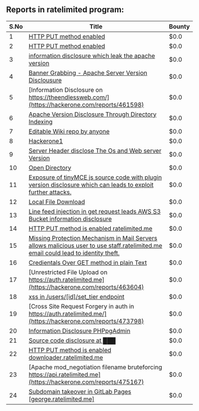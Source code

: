 ## Reports in ratelimited program:
| S.No | Title | Bounty |
| ---- | ----- | ------ |
| 1 | [HTTP PUT method enabled](https://hackerone.com/reports/369581) | $0.0 |
| 2 | [HTTP PUT method enabled](https://hackerone.com/reports/460642) | $0.0 |
| 3 | [ information disclosure which leak the apache version ](https://hackerone.com/reports/460530) | $0.0 |
| 4 | [Banner Grabbing - Apache Server Version Disclousure](https://hackerone.com/reports/460556) | $0.0 |
| 5 | [Information Disclosure on https://theendlessweb.com/](https://hackerone.com/reports/461598) | $0.0 |
| 6 | [Apache Version Disclosure Through Directory Indexing](https://hackerone.com/reports/460956) | $0.0 |
| 7 | [Editable Wiki repo by anyone ](https://hackerone.com/reports/463657) | $0.0 |
| 8 | [Hackerone1](https://hackerone.com/reports/471087) | $0.0 |
| 9 | [Server Header disclose The Os and Web server Version ](https://hackerone.com/reports/460514) | $0.0 |
| 10 | [Open Directory](https://hackerone.com/reports/461242) | $0.0 |
| 11 | [Exposure of tinyMCE js source code with plugin version disclosure which can leads to exploit further attacks.](https://hackerone.com/reports/463123) | $0.0 |
| 12 | [Local File Download](https://hackerone.com/reports/345162) | $0.0 |
| 13 | [Line feed injection in get request leads AWS S3 Bucket information disclosure ](https://hackerone.com/reports/460928) | $0.0 |
| 14 | [HTTP PUT method is enabled ratelimited.me](https://hackerone.com/reports/487656) | $0.0 |
| 15 | [Missing Protection Mechanism in Mail Servers allows malicious user to use staff.ratelimited.me email could lead to identity theft.](https://hackerone.com/reports/486667) | $0.0 |
| 16 | [Credientals Over GET method in plain Text](https://hackerone.com/reports/490899) | $0.0 |
| 17 | [Unrestricted File Upload on https://auth.ratelimited.me](https://hackerone.com/reports/463604) | $0.0 |
| 18 | [xss in /users/[id]/set_tier endpoint](https://hackerone.com/reports/782764) | $0.0 |
| 19 | [Cross Site Request Forgery in auth in https://auth.ratelimited.me/](https://hackerone.com/reports/473798) | $0.0 |
| 20 | [Information Disclosure PHPpgAdmin](https://hackerone.com/reports/463177) | $0.0 |
| 21 | [Source code disclosure at ███](https://hackerone.com/reports/902322) | $0.0 |
| 22 | [HTTP PUT method is enabled downloader.ratelimited.me](https://hackerone.com/reports/545136) | $0.0 |
| 23 | [Apache mod_negotiation filename bruteforcing https://api.ratelimited.me](https://hackerone.com/reports/475167) | $0.0 |
| 24 | [Subdomain takeover in GitLab Pages [george.ratelimited.me]](https://hackerone.com/reports/2523677) | $0.0 |